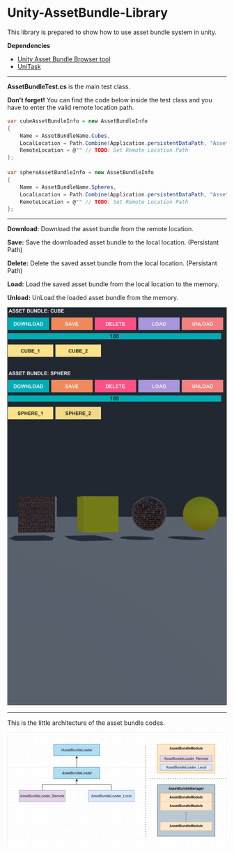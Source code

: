 # Unity-AssetBundle-Library

This library is prepared to show how to use asset bundle system in unity.


**Dependencies**
- [Unity Asset Bundle Browser tool](https://github.com/Unity-Technologies/AssetBundles-Browser)
- [UniTask](https://github.com/Cysharp/UniTask)

---

**AssetBundleTest.cs** is the main test class. 

**Don't forget!**
You can find the code below inside the test class and you have to enter the valid remote location path. 

```c#
var cubeAssetBundleInfo = new AssetBundleInfo
{
    Name = AssetBundleName.Cubes,
    LocalLocation = Path.Combine(Application.persistentDataPath, "AssetBundles"),
    RemoteLocation = @"" // TODO: Set Remote Location Path
};

var sphereAssetBundleInfo = new AssetBundleInfo
{
    Name = AssetBundleName.Spheres,
    LocalLocation = Path.Combine(Application.persistentDataPath, "AssetBundles"),
    RemoteLocation = @"" // TODO: Set Remote Location Path
};
```

---

**Download:** Download the asset bundle from the remote location.

**Save:** Save the downloaded asset bundle to the local location. (Persistant Path)

**Delete:** Delete the saved asset bundle from the local location. (Persistant Path)

**Load:** Load the saved asset bundle from the local location to the memory.

**Unload:** UnLoad the loaded asset bundle from the memory.

![](Content/AssetBundle-SS-1.png)

---

This is the little architecture of the asset bundle codes.

![](Content/AssetBundle-SS-2.png)
